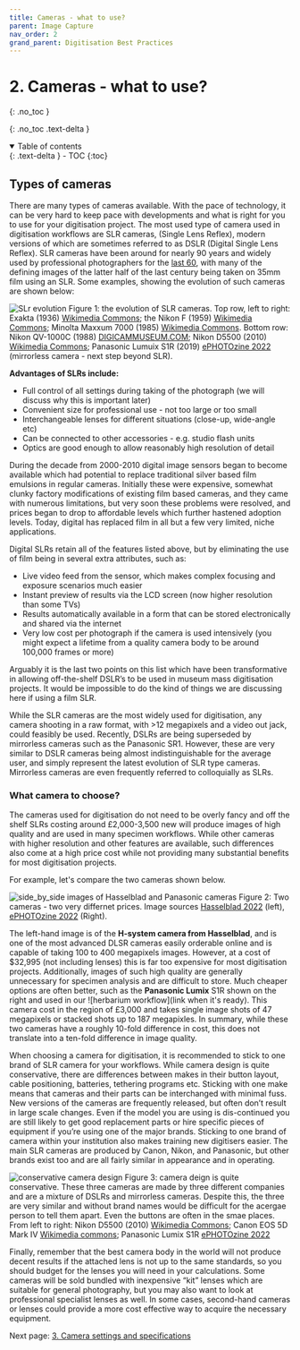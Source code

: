 ```yaml
---
title: Cameras - what to use?
parent: Image Capture
nav_order: 2
grand_parent: Digitisation Best Practices
---
```


# 2. Cameras - what to use?
{: .no_toc }

  {: .no_toc .text-delta }
<details open markdown="block">
  <summary>
    Table of contents
  </summary>
  {: .text-delta }
- TOC
{:toc}
</details>

## Types of cameras
There are many types of cameras available. With the pace of technology, it can be very hard to keep pace with developments and what is right for you to use for your digitisation project. The most used type of camera used in digitisation workflows are SLR cameras, (Single Lens Reflex), modern versions of which are sometimes referred to as DSLR (Digital Single Lens Reflex). SLR cameras have been around for nearly 90 years and widely used by professional photographers for the [last 60](https://en.wikipedia.org/wiki/Nikon_F), with many of the defining images of the latter half of the last century being taken on 35mm film using an SLR. Some examples, showing the evolution of such cameras are shown below:

![SLr evolution](/images/Photography/evolution_of_slrs.png?raw=true)
Figure 1: the evolution of SLR cameras. Top row, left to right: Exakta (1936) [Wikimedia Commons](https://commons.wikimedia.org/wiki/File:Kine_Exakta_1_1936_02.jpg); the Nikon F (1959) [Wikimedia Commons](https://commons.wikimedia.org/wiki/File:Nikon_F_SLR_camera_with_NIKKOR-S_Auto_1,4_f%3D5,8cm.JPG); Minolta Maxxum 7000 (1985) [Wikimedia Commons](https://commons.wikimedia.org/wiki/File:7K-front.jpg). Bottom row: Nikon QV-1000C (1988) [DIGICAMMUSEUM.COM](https://www.digitalkameramuseum.de/en/esvc/item/nikon-qv-1000c-1988); Nikon D5500 (2010) [Wikimedia Commons](https://commons.wikimedia.org/wiki/File:2017_Nikon_D5500.jpg); Panasonic Lumuix S1R (2019) [ePHOTOzine 2022](https://www.ephotozine.com/articles/panasonic-lumix-s1r-review-33389/images/1000-Panasonic-Lumix-S1R-with-24-105mm-f4-4_1553096393.jpg) (mirrorless camera - next step beyond SLR).

**Advantages of SLRs include:**
* Full control of all settings during taking of the photograph (we will discuss why this is important later)
* Convenient size for professional use - not too large or too small
* Interchangeable lenses for different situations (close-up, wide-angle etc)
* Can be connected to other accessories - e.g. studio flash units
* Optics are good enough to allow reasonably high resolution of detail

During the decade from 2000-2010 digital image sensors began to become available which had potential to replace traditional silver based film emulsions in regular cameras. Initially these were expensive, somewhat clunky factory modifications of existing film based cameras, and they came with numerous limitations, but very soon these problems were resolved, and prices began to drop to affordable levels which further hastened adoption levels. Today, digital has replaced film in all but a few very limited, niche applications.

Digital SLRs retain all of the features listed above, but by eliminating the use of film being in several extra attributes, such as:
* Live video feed from the sensor, which makes complex focusing and exposure scenarios much easier
* Instant preview of results via the LCD screen (now higher resolution than some TVs)
* Results automatically available in a form that can be stored electronically and shared via the internet
* Very low cost per photograph if the camera is used intensively (you might expect a lifetime from a quality camera body to be around 100,000 frames or more)

Arguably it is the last two points on this list which have been transformative in allowing off-the-shelf DSLR’s to be used in museum mass digitisation projects. It would be impossible to do the kind of things we are discussing here if using a film SLR.

While the SLR cameras are the most widely used for digitisation, any camera shooting in a raw format, with >12 megapixels and a video out jack, could feasibly be used. Recently, DSLRs are being superseded by mirrorless cameras such as the Panasonic SR1. However, these are very similar to DSLR cameras being almost indistinguishable for the average user, and simply represent the latest evolution of SLR type cameras. Mirrorless cameras are even frequently referred to colloquially as SLRs.

### What camera to choose?
The cameras used for digitisation do not need to be overly fancy and off the shelf SLRs costing around £2,000-3,500 new will produce images of high quality and are used in many specimen workflows. While other cameras with higher resolution and other features are available, such differences also come at a high price cost while not providing many substantial benefits for most digitisation projects.

For example, let's compare the two cameras shown below.

![side_by_side images of Hasselblad and Panasonic cameras](/images/Photography/hassleblad_vs_panasonic.png?raw=true)
Figure 2: Two cameras - two very differnet prices. Image sources [Hasselblad 2022](https://cdn.hasselblad.com/f/77891/2048x1075/2f39dbdf34/h6d_front_darkgrey.jpg) (left), [ePHOTOzine 2022](https://www.ephotozine.com/articles/panasonic-lumix-s1r-review-33389/images/1000-Panasonic-Lumix-S1R-with-24-105mm-f4-4_1553096393.jpg) (Right).

The left-hand image is of the **H-system camera from Hasselblad**, and is one of the most advanced DLSR cameras easily orderable online and is capable of taking 100 to 400 megapixels images. However, at a cost of $32,995 (not including lenses) this is far too expensive for most digitisation projects. Additionally, images of such high quality are generally unnecessary for specimen analysis and are difficult to store. Much cheaper options are often better, such as the **Panasonic Lumix** S1R shown on the right and used in our ![herbarium workflow](link when it's ready). This camera cost in the region of £3,000 and takes single image shots of 47 megapixels or stacked shots up to 187 megapixles. In summary, while these two cameras have a roughly 10-fold difference in cost, this does not translate into a ten-fold difference in image quality.

When choosing a camera for digitisation, it is recommended to stick to one brand of SLR camera for your workflows. While camera design is quite conservative, there are differences between makes in their button layout, cable positioning, batteries, tethering programs etc. Sticking with one make means that cameras and their parts can be interchanged with minimal fuss. New versions of the cameras are frequently released, but often don’t result in large scale changes. Even if the model you are using is dis-continued you are still likely to get good replacement parts or hire specific pieces of equipment if you’re using one of the major brands. Sticking to one brand of camera within your institution also makes training new digitisers easier. The main SLR cameras are produced by Canon, Nikon, and Panasonic, but other brands exist too and are all fairly similar in appearance and in operating.

![conservative camera design](/images/Photography/conservation_camera_design.png?raw=true)
Figure 3: camera deign is quite conservative. These three cameras are made by three different companies and are a mixture of DSLRs and mirrorless cameras. Despite this, the three are very similar and without brand names would be difficult for the acergae person to tell them apart. Even the buttons are often in the smae places. From left to right: Nikon D5500 (2010) [Wikimedia Commons](https://commons.wikimedia.org/wiki/File:2017_Nikon_D5500.jpg); Canon EOS 5D Mark IV [Wikimedia commons](https://commons.wikimedia.org/wiki/File:Canon_EOS_5D_Mark_IV_and_EF_11-24mm_F4L_USM.jpg); Panasonic Lumix S1R [ePHOTOzine 2022](https://www.ephotozine.com/articles/panasonic-lumix-s1r-review-33389/images/1000-Panasonic-Lumix-S1R-with-24-105mm-f4-4_1553096393.jpg)

Finally, remember that the best camera body in the world will not produce decent results if the attached lens is not up to the same standards, so you should budget for the lenses you will need in your calculations. Some cameras will be sold bundled with inexpensive “kit” lenses which are suitable for general photography, but you may also want to look at professional specialist lenses as well. In some cases, second-hand cameras or lenses could provide a more cost effective way to acquire the necessary equipment.

Next page: [3. Camera settings and specifications](/Digitisation/SpecimenImageCapture/camera_and_image_specifications.html)
